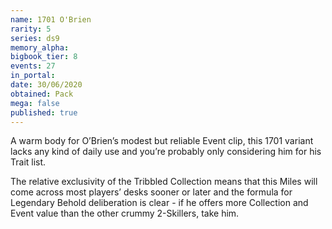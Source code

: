 ```yaml
---
name: 1701 O'Brien
rarity: 5
series: ds9
memory_alpha:
bigbook_tier: 8
events: 27
in_portal:
date: 30/06/2020
obtained: Pack
mega: false
published: true
---
```


A warm body for O’Brien’s modest but reliable Event clip, this 1701 variant lacks any kind of daily use and you’re probably only considering him for his Trait list.

The relative exclusivity of the Tribbled Collection means that this Miles will come across most players’ desks sooner or later and the formula for Legendary Behold deliberation is clear - if he offers more Collection and Event value than the other crummy 2-Skillers, take him.
